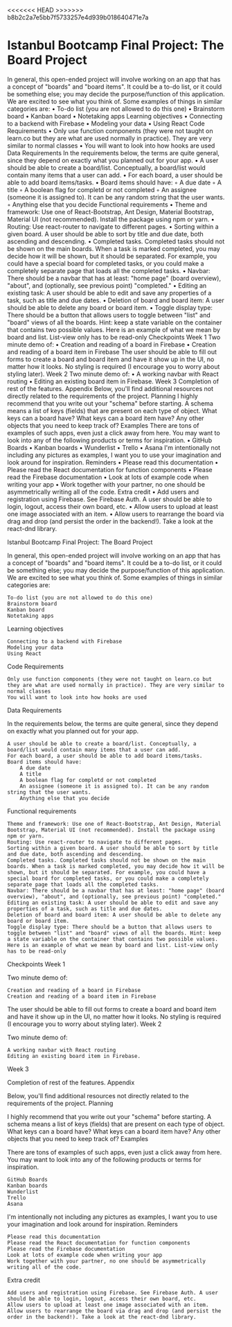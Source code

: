 <<<<<<< HEAD >>>>>>> b8b2c2a7e5bb7f5733257e4d939b018640471e7a

Istanbul Bootcamp Final Project: The Board Project
=======

In general, this open-ended project will involve working on an app that has a concept of "boards" and "board items". It could be a to-do list, or it could be something else; you may decide the purpose/function of this application. We are excited to see what you think of. Some examples of things in similar categories are:
    • To-do list (you are not allowed to do this one) 
    • Brainstorm board 
    • Kanban board 
    • Notetaking apps 
Learning objectives
    • Connecting to a backend with Firebase 
    • Modeling your data 
    • Using React 
Code Requirements
    • Only use function components (they were not taught on learn.co but they are what are used normally in practice). They are very similar to normal classes 
    • You will want to look into how hooks are used 
Data Requirements
In the requirements below, the terms are quite general, since they depend on exactly what you planned out for your app.
    • A user should be able to create a board/list. Conceptually, a board/list would contain many items that a user can add. 
    • For each board, a user should be able to add board items/tasks. 
    • Board items should have: 
        ◦ A due date 
        ◦ A title 
        ◦ A boolean flag for completd or not completed 
        ◦ An assignee (someone it is assigned to). It can be any random string that the user wants. 
        ◦ Anything else that you decide 
Functional requirements
    • Theme and framework: Use one of React-Bootstrap, Ant Design, Material Bootstrap, Material UI (not recommended). Install the package using npm or yarn. 
    • Routing: Use react-router to navigate to different pages. 
    • Sorting within a given board. A user should be able to sort by title and due date, both ascending and descending. 
    • Completed tasks. Completed tasks should not be shown on the main boards. When a task is marked completed, you may decide how it will be shown, but it should be separated. For example, you could have a special board for completed tasks, or you could make a completely separate page that loads all the completed tasks. 
    • Navbar: There should be a navbar that has at least: "home page" (board overview), "about", and (optionally, see previous point) "completed." 
    • Editing an existing task: A user should be able to edit and save any properties of a task, such as title and due dates. 
    • Deletion of board and board item: A user should be able to delete any board or board item. 
    • Toggle display type: There should be a button that allows users to toggle between "list" and "board" views of all the boards. Hint: keep a state variable on the container that contains two possible values. Here is an example of what we mean by board and list. List-view only has to be read-only 
Checkpoints
Week 1
Two minute demo of:
    • Creation and reading of a board in Firebase 
    • Creation and reading of a board item in Firebase 
The user should be able to fill out forms to create a board and board item and have it show up in the UI, no matter how it looks. No styling is required (I encourage you to worry about styling later).
Week 2
Two minute demo of:
    • A working navbar with React routing 
    • Editing an existing board item in Firebase. 
Week 3
Completion of rest of the features.
Appendix
Below, you'll find additional resources not directly related to the requirements of the project.
Planning
I highly recommend that you write out your "schema" before starting. A schema means a list of keys (fields) that are present on each type of object. What keys can a board have? What keys can a board item have? Any other objects that you need to keep track of?
Examples
There are tons of examples of such apps, even just a click away from here. You may want to look into any of the following products or terms for inspiration.
    • GitHub Boards 
    • Kanban boards 
    • Wunderlist 
    • Trello 
    • Asana 
I'm intentionally not including any pictures as examples, I want you to use your imagination and look around for inspiration.
Reminders
    • Please read this documentation 
    • Please read the React documentation for function components 
    • Please read the Firebase documentation 
    • Look at lots of example code when writing your app 
    • Work together with your partner, no one should be asymmetrically writing all of the code. 
Extra credit
    • Add users and registration using Firebase. See Firebase Auth. A user should be able to login, logout, access their own board, etc. 
    • Allow users to upload at least one image associated with an item. 
    • Allow users to rearrange the board via drag and drop (and persist the order in the backend!). Take a look at the react-dnd library. 

Istanbul Bootcamp Final Project: The Board Project

In general, this open-ended project will involve working on an app that has a concept of "boards" and "board items". It could be a to-do list, or it could be something else; you may decide the purpose/function of this application. We are excited to see what you think of. Some examples of things in similar categories are:

    To-do list (you are not allowed to do this one)
    Brainstorm board
    Kanban board
    Notetaking apps

Learning objectives

    Connecting to a backend with Firebase
    Modeling your data
    Using React

Code Requirements

    Only use function components (they were not taught on learn.co but they are what are used normally in practice). They are very similar to normal classes
    You will want to look into how hooks are used

Data Requirements

In the requirements below, the terms are quite general, since they depend on exactly what you planned out for your app.

    A user should be able to create a board/list. Conceptually, a board/list would contain many items that a user can add.
    For each board, a user should be able to add board items/tasks.
    Board items should have:
        A due date
        A title
        A boolean flag for completd or not completed
        An assignee (someone it is assigned to). It can be any random string that the user wants.
        Anything else that you decide

Functional requirements

    Theme and framework: Use one of React-Bootstrap, Ant Design, Material Bootstrap, Material UI (not recommended). Install the package using npm or yarn.
    Routing: Use react-router to navigate to different pages.
    Sorting within a given board. A user should be able to sort by title and due date, both ascending and descending.
    Completed tasks. Completed tasks should not be shown on the main boards. When a task is marked completed, you may decide how it will be shown, but it should be separated. For example, you could have a special board for completed tasks, or you could make a completely separate page that loads all the completed tasks.
    Navbar: There should be a navbar that has at least: "home page" (board overview), "about", and (optionally, see previous point) "completed."
    Editing an existing task: A user should be able to edit and save any properties of a task, such as title and due dates.
    Deletion of board and board item: A user should be able to delete any board or board item.
    Toggle display type: There should be a button that allows users to toggle between "list" and "board" views of all the boards. Hint: keep a state variable on the container that contains two possible values. Here is an example of what we mean by board and list. List-view only has to be read-only

Checkpoints
Week 1

Two minute demo of:

    Creation and reading of a board in Firebase
    Creation and reading of a board item in Firebase

The user should be able to fill out forms to create a board and board item and have it show up in the UI, no matter how it looks. No styling is required (I encourage you to worry about styling later).
Week 2

Two minute demo of:

    A working navbar with React routing
    Editing an existing board item in Firebase.

Week 3

Completion of rest of the features.
Appendix

Below, you'll find additional resources not directly related to the requirements of the project.
Planning

I highly recommend that you write out your "schema" before starting. A schema means a list of keys (fields) that are present on each type of object. What keys can a board have? What keys can a board item have? Any other objects that you need to keep track of?
Examples

There are tons of examples of such apps, even just a click away from here. You may want to look into any of the following products or terms for inspiration.

    GitHub Boards
    Kanban boards
    Wunderlist
    Trello
    Asana

I'm intentionally not including any pictures as examples, I want you to use your imagination and look around for inspiration.
Reminders

    Please read this documentation
    Please read the React documentation for function components
    Please read the Firebase documentation
    Look at lots of example code when writing your app
    Work together with your partner, no one should be asymmetrically writing all of the code.

Extra credit

    Add users and registration using Firebase. See Firebase Auth. A user should be able to login, logout, access their own board, etc.
    Allow users to upload at least one image associated with an item.
    Allow users to rearrange the board via drag and drop (and persist the order in the backend!). Take a look at the react-dnd library.
